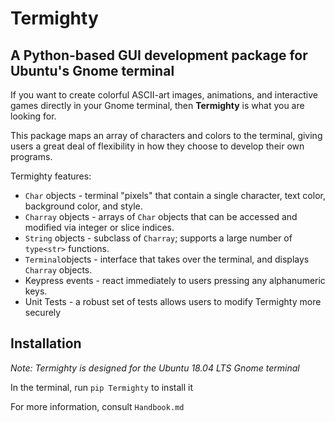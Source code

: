 # **Termighty**
## A Python-based GUI development package for Ubuntu's Gnome terminal

If you want to create colorful ASCII-art images, animations, and interactive games directly in your Gnome terminal, then **Termighty** is what you are looking for.

This package maps an array of characters and colors to the terminal, giving users a great deal of flexibility in how they choose to develop their own programs.

Termighty features:
* `Char` objects - terminal "pixels" that contain a single character, text color, background color, and style.
* `Charray` objects - arrays of `Char` objects that can be accessed and modified via integer or slice indices.
* `String` objects - subclass of `Charray`; supports a large number of `type<str>` functions.
* `Terminal`objects -  interface that takes over the terminal, and displays `Charray` objects.
* Keypress events - react immediately to users pressing any alphanumeric keys.
* Unit Tests - a robust set of tests allows users to modify Termighty more securely

## Installation
*Note: Termighty is designed for the Ubuntu 18.04 LTS Gnome terminal*

In the terminal, run `pip Termighty` to install it

For more information, consult `Handbook.md`
